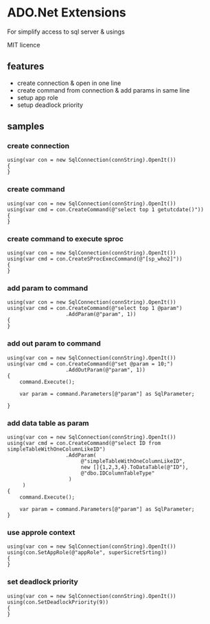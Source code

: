 # ADO.Net Extensions

For simplify access to sql server & usings

MIT licence

## features
* create connection & open in one line
* create command from connection & add params in same line
* setup app role
* setup deadlock priority

## samples

### create connection

    using(var con = new SqlConnection(connString).OpenIt())
    {
    }

### create command

    using(var con = new SqlConnection(connString).OpenIt())
    using(var cmd = con.CreateCommand(@"select top 1 getutcdate()"))
    {
    }

### create command to execute sproc

    using(var con = new SqlConnection(connString).OpenIt())
    using(var cmd = con.CreateSProcExecCommand(@"[sp_who2]"))
    {
    }

### add param to command

    using(var con = new SqlConnection(connString).OpenIt())
    using(var cmd = con.CreateCommand(@"select top 1 @param")
                       .AddParam(@"param", 1))
    {
    }

### add out param to command

    using(var con = new SqlConnection(connString).OpenIt())
    using(var cmd = con.CreateCommand(@"set @param = 10;")
                       .AddOutParam(@"param", 1))
    {
        command.Execute();

        var param = command.Parameters[@"param"] as SqlParameter;

    }

### add data table as param

    using(var con = new SqlConnection(connString).OpenIt())
    using(var cmd = con.CreateCommand(@"select ID from simpleTableWithOneColumnLikeID")
                       .AddParam(
                            @"simpleTableWithOneColumnLikeID",
                            new []{1,2,3,4}.ToDataTable(@"ID"),
                            @"dbo.IDColumnTableType"
                        )
         )
    {
        command.Execute();

        var param = command.Parameters[@"param"] as SqlParameter;
    }

### use approle context

    using(var con = new SqlConnection(connString).OpenIt())
    using(con.SetAppRole(@"appRole", superSicretSrting))
    {
    }

### set deadlock priority

    using(var con = new SqlConnection(connString).OpenIt())
    using(con.SetDeadlockPriority(9))
    {
    }
